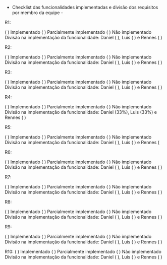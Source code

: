 - Checklist das funcionalidades implementadas e divisão dos requisitos por membro da equipe -

R1:

( ) Implementado ( ) Parcialmente implementado ( ) Não implementado
Divisão na implementação da funcionalidade: Daniel ( ), Luis ( ) e Rennes ( )

R2:

( ) Implementado ( ) Parcialmente implementado ( ) Não implementado
Divisão na implementação da funcionalidade: Daniel ( ), Luis ( ) e Rennes ( )

R3:

( ) Implementado ( ) Parcialmente implementado ( ) Não implementado
Divisão na implementação da funcionalidade: Daniel ( ), Luis ( ) e Rennes ( )

R4:

( ) Implementado ( ) Parcialmente implementado ( ) Não implementado
Divisão na implementação da funcionalidade: Daniel (33%), Luis (33%) e Rennes ( )

R5:

( ) Implementado ( ) Parcialmente implementado ( ) Não implementado 
Divisão na implementação da funcionalidade: Daniel ( ), Luis ( ) e Rennes ( 

R6:

( ) Implementado ( ) Parcialmente implementado ( ) Não implementado
Divisão na implementação da funcionalidade: Daniel ( ), Luis ( ) e Rennes ( )

R7:

( ) Implementado ( ) Parcialmente implementado ( ) Não implementado
Divisão na implementação da funcionalidade: Daniel ( ), Luis ( ) e Rennes ( )

R8:

( ) Implementado ( ) Parcialmente implementado ( ) Não implementado
Divisão na implementação da funcionalidade: Daniel ( ), Luis ( ) e Rennes ( )

R9:

( ) Implementado ( ) Parcialmente implementado ( ) Não implementado
Divisão na implementação da funcionalidade: Daniel ( ), Luis ( ) e Rennes ( )

R10:
( ) Implementado ( ) Parcialmente implementado ( ) Não implementado
Divisão na implementação da funcionalidade: Daniel ( ), Luis ( ) e Rennes ( )
